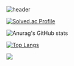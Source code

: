 ![header](https://capsule-render.vercel.app/api?type=rect&color=auto&height=300&section=header&text=capsule%20render&fontSize=90)

[![Solved.ac Profile](http://mazassumnida.wtf/api/generate_badge?boj=alswp006)](https://solved.ac/alswp006)<br/>

![Anurag's GitHub stats](https://github-readme-stats.vercel.app/api?username=alswp006&show_icons=true&theme=radical)

[![Top Langs](https://github-readme-stats.vercel.app/api/top-langs/?username=alswp006&layout=compact)](https://github.com/alswp006/github-readme-stats)

   
   <img src="https://img.shields.io/badge/React-61DAFB?style=flat&logo=React&logoColor=white"/>

